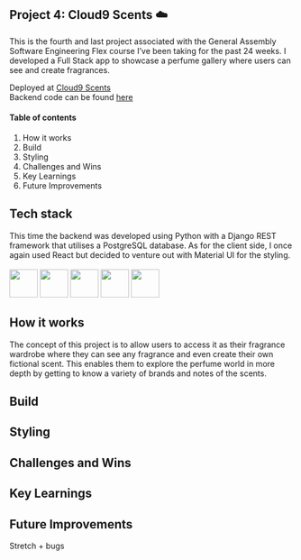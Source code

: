## Project 4: Cloud9 Scents ☁️

This is the fourth and last project associated with the General Assembly Software Engineering Flex course I’ve been taking for the past 24 weeks. I developed a Full Stack app to showcase a perfume gallery where users can see and create fragrances. 

Deployed at [Cloud9 Scents](https://cloud9-scents.netlify.app/) <br>
Backend code can be found [here](https://github.com/claudia-pacheco/perfumes-backend)

#### Table of contents

1. How it works
2. Build
3. Styling
4. Challenges and Wins
5. Key Learnings
6. Future Improvements

## Tech stack

This time the backend was developed using Python with a Django REST framework that utilises a PostgreSQL database. As for the client side, I once again used React but decided to venture out with Material UI for the styling.
<br><br>
<img src="https://user-images.githubusercontent.com/94257616/173044002-ea5667ab-53dc-4e1b-b851-b9202dfdba81.png " height=50>
<img src="https://user-images.githubusercontent.com/94257616/173043802-63dd79da-42ee-4b41-9a3f-a2f38137e8f0.png" height=50>
<img src="https://user-images.githubusercontent.com/94257616/173043967-f49aad64-bac2-4e47-b08e-66a95c049c08.png" height=50>
<img src="https://user-images.githubusercontent.com/94257616/173044021-2ca35707-a9d7-4b58-8963-2cc22fad03c5.png" height=50>
<img src="https://user-images.githubusercontent.com/94257616/173043868-023592f3-d038-48ed-896c-1a852b982f4e.png" height=50>


## How it works

The concept of this project is to allow users to access it as their fragrance wardrobe where they can see any fragrance and even create their own fictional scent. This enables them to explore the perfume world in more depth by getting to know a variety of brands and notes of the scents.

## Build



## Styling 

## Challenges and Wins

## Key Learnings

## Future Improvements
Stretch + bugs
